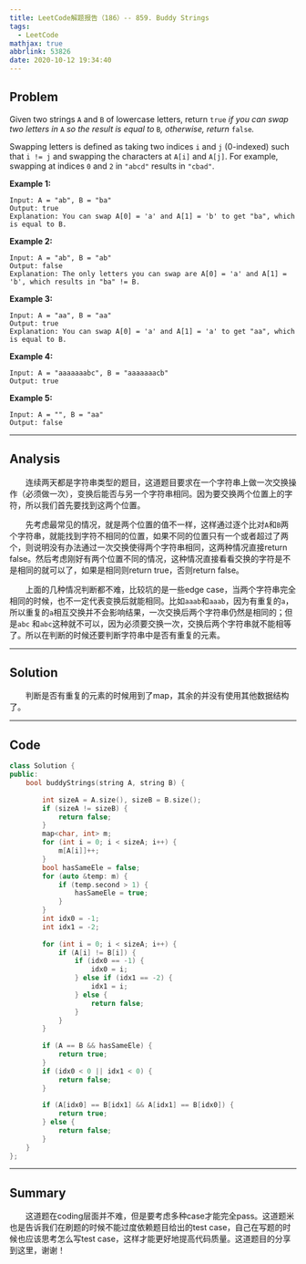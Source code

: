 ```yaml
---
title: LeetCode解题报告（186）-- 859. Buddy Strings
tags:
  - LeetCode
mathjax: true
abbrlink: 53826
date: 2020-10-12 19:34:40
---
```


## Problem

Given two strings `A` and `B` of lowercase letters, return `true` *if you can swap two letters in* `A` *so the result is equal to* `B`*, otherwise, return* `false`*.*

Swapping letters is defined as taking two indices `i` and `j` (0-indexed) such that `i != j` and swapping the characters at `A[i]` and `A[j]`. For example, swapping at indices `0` and `2` in `"abcd"` results in `"cbad"`.

<!-- more -->

**Example 1:**

```
Input: A = "ab", B = "ba"
Output: true
Explanation: You can swap A[0] = 'a' and A[1] = 'b' to get "ba", which is equal to B.
```

**Example 2:**

```
Input: A = "ab", B = "ab"
Output: false
Explanation: The only letters you can swap are A[0] = 'a' and A[1] = 'b', which results in "ba" != B.
```

**Example 3:**

```
Input: A = "aa", B = "aa"
Output: true
Explanation: You can swap A[0] = 'a' and A[1] = 'a' to get "aa", which is equal to B.
```

**Example 4:**

```
Input: A = "aaaaaaabc", B = "aaaaaaacb"
Output: true
```

**Example 5:**

```
Input: A = "", B = "aa"
Output: false
```

------

## Analysis

&emsp;&emsp;连续两天都是字符串类型的题目，这道题目要求在一个字符串上做一次交换操作（必须做一次），变换后能否与另一个字符串相同。因为要交换两个位置上的字符，所以我们首先要找到这两个位置。

&emsp;&emsp;先考虑最常见的情况，就是两个位置的值不一样，这样通过逐个比对`A`和`B`两个字符串，就能找到字符不相同的位置，如果不同的位置只有一个或者超过了两个，则说明没有办法通过一次交换使得两个字符串相同，这两种情况直接return false。然后考虑刚好有两个位置不同的情况，这种情况直接看看交换的字符是不是相同的就可以了，如果是相同则return true，否则return false。

&emsp;&emsp;上面的几种情况判断都不难，比较坑的是一些edge case，当两个字符串完全相同的时候，也不一定代表变换后就能相同。比如`aaab`和`aaab`，因为有重复的`a`，所以重复的`a`相互交换并不会影响结果，一次交换后两个字符串仍然是相同的；但是`abc` 和`abc`这种就不可以，因为必须要交换一次，交换后两个字符串就不能相等了。所以在判断的时候还要判断字符串中是否有重复的元素。

------

## Solution

&emsp;&emsp;判断是否有重复的元素的时候用到了map，其余的并没有使用其他数据结构了。

------

## Code

```c++
class Solution {
public:
    bool buddyStrings(string A, string B) {
        
        int sizeA = A.size(), sizeB = B.size();
        if (sizeA != sizeB) {
            return false;
        }
        map<char, int> m;
        for (int i = 0; i < sizeA; i++) {
            m[A[i]]++;
        }
        bool hasSameEle = false;
        for (auto &temp: m) {
            if (temp.second > 1) {
                hasSameEle = true;
            }
        }
        int idx0 = -1;
        int idx1 = -2;
        
        for (int i = 0; i < sizeA; i++) {
            if (A[i] != B[i]) {
                if (idx0 == -1) {
                    idx0 = i;
                } else if (idx1 == -2) {
                    idx1 = i;
                } else {
                    return false;
                }
            }
        }
        
        if (A == B && hasSameEle) {
            return true;
        }
        if (idx0 < 0 || idx1 < 0) {
            return false;
        }
        
        if (A[idx0] == B[idx1] && A[idx1] == B[idx0]) {
            return true;
        } else {
            return false;
        }
    }
};
```

------

## Summary

&emsp;&emsp;这道题在coding层面并不难，但是要考虑多种case才能完全pass。这道题米也是告诉我们在刷题的时候不能过度依赖题目给出的test case，自己在写题的时候也应该思考怎么写test case，这样才能更好地提高代码质量。这道题目的分享到这里，谢谢！
